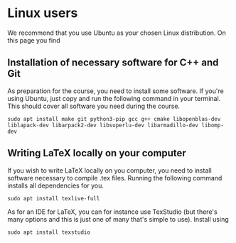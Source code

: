 # Linux users

We recommend that you use Ubuntu as your chosen Linux distribution. On this page you find

## Installation of necessary software for C++ and Git

As preparation for the course, you need to install some software. If you're using Ubuntu, just copy and run the following command in
your terminal. This should cover all software you need during the course.

```terminal
sudo apt install make git python3-pip gcc g++ cmake libopenblas-dev liblapack-dev libarpack2-dev libsuperlu-dev libarmadillo-dev libomp-dev
```

## Writing LaTeX locally on your computer

If you wish to write LaTeX locally on you computer, you need to install software necessary to compile .tex files. Running the following command installs all dependencies for you.

```terminal
sudo apt install texlive-full
```

As for an IDE for LaTeX, you can for instance use TexStudio (but there's many options and this is just one of many that's simple to use). Install using

```terminal
sudo apt install texstudio
```
